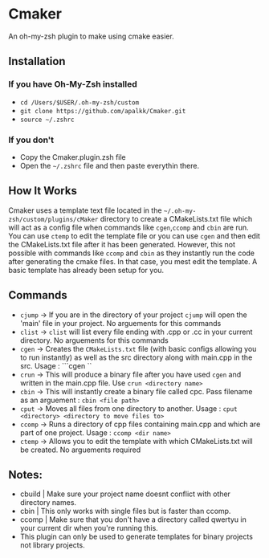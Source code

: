 # Cmaker
An oh-my-zsh plugin to make using cmake easier.

## Installation

### If you have Oh-My-Zsh installed
* ```cd /Users/$USER/.oh-my-zsh/custom```
* ```git clone https://github.com/apalkk/Cmaker.git```
* ```source ~/.zshrc```

### If you don't
* Copy the Cmaker.plugin.zsh file
* Open the ```~/.zshrc``` file and then paste everythin there.

## How It Works
Cmaker uses a template text file located in the ```~/.oh-my-zsh/custom/plugins/cMaker``` directory to create a CMakeLists.txt file which will act as a config file when commands like ```cgen```,```ccomp``` and ```cbin``` are run. You can use ```ctemp``` to edit the template file or you can use ```cgen``` and then edit the CMakeLists.txt file after it has been generated. However, this not possible with commands like ```ccomp``` and ```cbin``` as they instantly run the code after generating the cmake files. In that case, you mest edit the template. A basic template has already been setup for you.

## Commands
* ```cjump``` -> If you are in the directory of your project ```cjump``` will open the 'main' file in your project. No arguements for this commands
* ```clist``` -> ```clist``` will list every file ending with .cpp or .cc in your current directory.  No arguements for this commands
* ```cgen``` -> Creates the ```CMakeLists.txt``` file (with basic configs allowing you to run instantly) as well as the src directory along with main.cpp in the src. Usage : ```cgen <project name>``
* ```crun``` -> This will produce a binary file after you have used ```cgen``` and written in the main.cpp file. Use ```crun <directory name>```
* ```cbin``` -> This will instantly create a binary file called cpc. Pass filename as an arguement : ```cbin <file path>```
* ```cput``` -> Moves all files from one directory to another. Usage : ```cput <directory> <directory to move files to>```
* ```ccomp``` -> Runs a directory of cpp files containing main.cpp and which are part of one project. Usage : ```ccomp <dir name>```
* ```ctemp``` -> Allows you to edit the template with which CMakeLists.txt will be created. No arguements required

## Notes:
* cbuild | Make sure your project name doesnt conflict with other directory names.
* cbin | This only works with single files but is faster than ccomp.
* ccomp | Make sure that you don't have a directory called qwertyu in your current dir when you're running this.
* This plugin can only be used to generate templates for binary projects not library projects.

